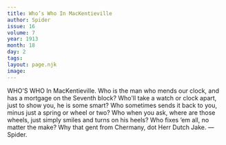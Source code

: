 ```yaml
---
title: Who’s Who In MacKentieville
author: Spider
issue: 16
volume: 7
year: 1913
month: 18
day: 2
tags:
layout: page.njk
image:
---
```

WHO'S WHO In MacKentieville.    Who is the man who mends our clock, and has a mortgage on the Seventh block? Who'll take a watch or clock apart, just to show you, he is some smart? Who sometimes sends it back to you, minus just a spring or wheel or two? Who when you ask, where are those wheels, just simply smiles and turns on his heels? Who fixes ’em all, no matter the make? Why that gent from Chermany, dot Herr Dutch Jake. —Spider. 




